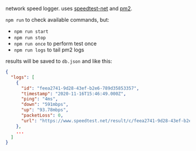 network speed logger. uses [speedtest-net](https://github.com/ddsol/speedtest.net) and [pm2](https://pm2.keymetrics.io/).

`npm run` to check available commands, but:
* `npm run start`
* `npm run stop`
* `npm run once` to perform test once
* `npm run logs` to tail pm2 logs

results will be saved to `db.json` and like this:

```json
{
  "logs": [
    {
      "id": "feea2741-9d28-43ef-b2e6-789d35853357",
      "timestamp": "2020-11-16T15:46:49.000Z",
      "ping": "4ms",
      "down": "591mbps",
      "up": "93.78mbps",
      "packetLoss": 0,
      "url": "https://www.speedtest.net/result/c/feea2741-9d28-43ef-b2e6-789d35853357"
    },
    ...
  ]
}
```

